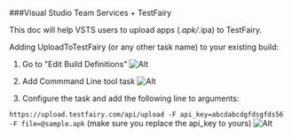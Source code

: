 ###Visual Studio Team Services + TestFairy

This doc will help VSTS users to upload apps (*.apk/*.ipa) to TestFairy.


Adding UploadToTestFairy (or any other task name) to your existing build:

1. Go to "Edit Build Definitions"
  ![Alt](https://github.com/testfairy/docs/blob/feat-vsts/img/integrations/vsts/Edit%20Build%20Definitions.png?raw=true)
  
2. Add Commmand Line tool task
  ![Alt](https://github.com/testfairy/docs/blob/feat-vsts/img/integrations/vsts/add%20command%20line%20task.png?raw=true)

3. Configure the task and add the following line to arguments:

```https://upload.testfairy.com/api/upload -F api_key=abcdabcdgfdsgfds56 -F file=@sample.apk```
(make sure you replace the api_key to yours)
  ![Alt](https://github.com/testfairy/docs/blob/feat-vsts/img/integrations/vsts/Configure%20the%20task.png?raw=true)
  

